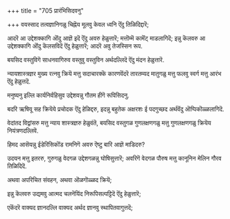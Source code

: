 +++
title = "705 प्रारंभिसिदवनु"

+++
वयस्साद तत्वज्ञानिगळु चिह्नॆय मूलवु केवल ध्वनि ऎंदु तिळिदिद्दारॆ;

आदरॆ आ उद्देशक्कागि ऒंदु आज्ञॆ इदॆ ऎंदु अवरु हेळुत्तारॆ; मत्तॊम्मॆ कामॆंट् माडलागिदॆ; इन्नु कॆलवरु आ उद्देशक्कागि ऒंदु कॆलसविदॆ ऎंदु हेळुत्तारॆ; आदरॆ अवु तेजस्सिन रूप.

बयसिद वस्तुविगॆ साधनवागिरुव वस्तुवु वस्तुविन अर्थदल्लिदॆ ऎंदु मंदन हेळुत्तारॆ.

न्यायशास्त्रज्ञर मुख्य रत्नवु क्रियॆ मत्तु सदाचारक्कॆ कारणवॆंदरॆ तारतम्यद मातुगळु मत्तु फलवु स्वर्ग मत्तु आरंभ ऎंदु हेळुत्तदॆ.

मनुष्यनु इल्लि कार्यनिर्वहिसुव उद्देशवन्नु गौतम हीगॆ रूपिसिदनु.

बदरि ऋषियू सह क्रियॆये प्रचोदक ऎंदु हेळिद्दरु, इदन्नु बहुतेक अक्षरशः ई पदगुच्छद अर्थवॆंदु ऒप्पिकॊळ्ळलागिदॆ.

वेदांतद विद्वांसरु मत्तु न्याय शास्त्रज्ञरु हेळुवंतॆ, बयसिद वस्तुगळ गुणलक्षणगळु मत्तु गुणलक्षणगळु क्रियॆय नियंत्रणदल्लिवॆ.

हिमद आसॆयन्नु ईडेरिसिकॊंड रामनिगॆ अवरु ऎष्टु बारि आज्ञॆ माडिदरु?

उदयन मत्तु इतररु, गुरुगळु वेदगळ उद्देशगळन्नु घोषिसुत्तारॆ; अवरिगॆ वेदगळ पौरुष मत्तु कानूनिन मेलिन गौरव तिळिदिदॆ.

अथवा अपरिचित संवहन, अथवा ऒळगॊळ्ळद क्रियॆ;

इन्नु कॆलवरु उद्यमवु आत्मद चलनॆयिंद निरूपिसल्पट्टिदॆ ऎंदु हेळुत्तारॆ;

एकॆंदरॆ वाक्यद ज्ञानदल्लि वाक्यद अर्थद ज्ञानवु स्थापितवागुत्तदॆ;


